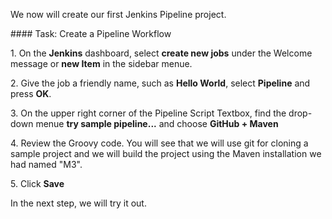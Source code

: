 We now will create our first Jenkins Pipeline project.

#### Task: Create a Pipeline Workflow

1\. On the **Jenkins** dashboard, select **create new jobs** under the Welcome message or **new Item** in the sidebar menue.<br>

2\. Give the job a friendly name, such as **Hello World**, select **Pipeline** and press **OK**.<br>

3\. On the upper right corner of the Pipeline Script Textbox, find the drop-down menue **try sample pipeline...** and choose **GitHub + Maven**<br>

4\. Review the Groovy code. You will see that we will use git for cloning a sample project and we will build the project using the Maven installation we had named "M3".<br>

5\. Click **Save**<br>

In the next step, we will try it out.
